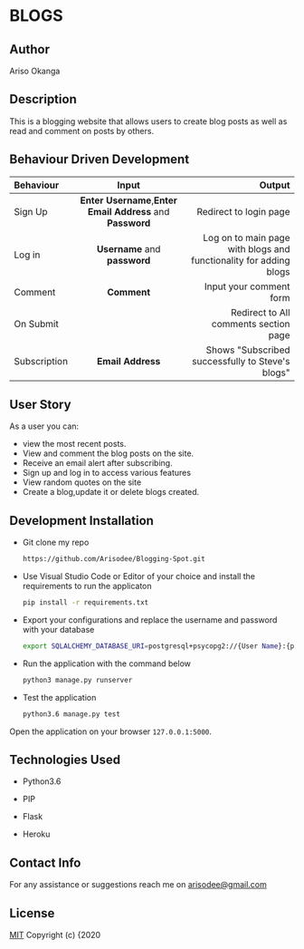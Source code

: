 # BLOGS

## Author
 Ariso Okanga

## Description
This is a blogging website that allows users to create blog posts as well as read and comment on posts by others.

## Behaviour Driven Development

| Behaviour | Input | Output |
| :---------------- | :---------------: | ------------------: |
| Sign Up| **Enter Username**,**Enter Email Address** and **Password** | Redirect to login page|
| Log in | **Username** and **password** | Log on to main page with blogs and functionality for adding blogs|
| Comment | **Comment** | Input your comment form|
| On Submit  |  | Redirect to All comments section page|
|Subscription | **Email Address**| Shows "Subscribed successfully to Steve's blogs"|

## User Story

As a user you can:

* view the most recent posts.
* View and comment the blog posts on the site.
* Receive an email alert after subscribing.
* Sign up and log in to access various features
* View random quotes on the site
* Create a blog,update it or delete blogs created.


## Development Installation

* Git clone my repo
  ```bash
  https://github.com/Arisodee/Blogging-Spot.git
  ```
* Use Visual Studio Code or Editor of your choice and install the requirements to run the applicaton
  ```bash
  pip install -r requirements.txt
  ```
* Export your configurations and replace the username and password with your database
  ```bash
  export SQLALCHEMY_DATABASE_URI=postgresql+psycopg2://{User Name}:{password}@localhost/{database name}
  ```
* Run the application with the command below
  ```bash
  python3 manage.py runserver
  ```
* Test the application
  ```bash
  python3.6 manage.py test
  ```
Open the application on your browser `127.0.0.1:5000`.

## Technologies Used
- Python3.6

- PIP

- Flask

- Heroku

## Contact Info
For any assistance or suggestions reach me on arisodee@gmail.com

## License
[MIT](https://choosealicense.com/licenses/mit/)
Copyright (c) {2020